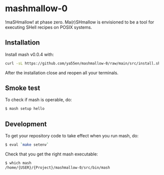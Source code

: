 # mashmallow-0

!maSHmallow! at phase zero. Ma(r)SHmallow is envisioned to be a tool
for executing SHell recipes on POSIX systems.

## Installation

Install mash v0.0.4 with:

```bash
curl -sL https://github.com/ya55en/mashmallow-0/raw/main/src/install.sh | sh
```

After the installation close and reopen all your terminals.

## Smoke test

To check if mash is operable, do:

```bash
$ mash setup hello
```

## Development

To get your repository code to take effect when you run mash, do:

```bash
$ eval `make setenv`
```

Check that you get the right mash executable:

```bash
$ which mash
/home/{USER}/{Project}/mashmallow-0/src/bin/mash
```
